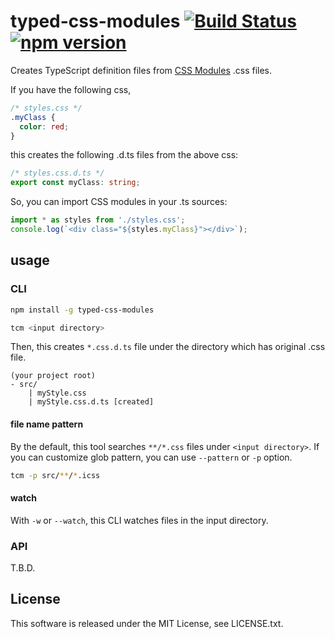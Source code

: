 # typed-css-modules [![Build Status](https://travis-ci.org/Quramy/typed-css-modules.svg?branch=master)](https://travis-ci.org/Quramy/typed-css-modules) [![npm version](https://badge.fury.io/js/typed-css-modules.svg)](http://badge.fury.io/js/typed-css-modules)

Creates TypeScript definition files from [CSS Modules](https://github.com/css-modules/css-modules) .css files.

If you have the following css, 

```css
/* styles.css */
.myClass {
  color: red;
}
```

this creates the following .d.ts files from the above css:

```ts
/* styles.css.d.ts */
export const myClass: string;
```

So, you can import CSS modules in your .ts sources:

```ts
import * as styles from './styles.css';
console.log(`<div class="${styles.myClass}"></div>`);
```

## usage

### CLI

```sh
npm install -g typed-css-modules
```

```sh
tcm <input directory>
```

Then, this creates `*.css.d.ts` file under the directory which has original .css file.

```text
(your project root)
- src/
    | myStyle.css
    | myStyle.css.d.ts [created]
```

#### file name pattern

By the default, this tool searches `**/*.css` files under `<input directory>`.
If you can customize glob pattern, you can use `--pattern` or `-p` option.

```sh
tcm -p src/**/*.icss
```

#### watch
With `-w` or `--watch`, this CLI watches files in the input directory.

### API
T.B.D.

## License
This software is released under the MIT License, see LICENSE.txt.
